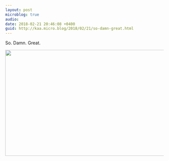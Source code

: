 ```yaml
---
layout: post
microblog: true
audio: 
date: 2018-02-21 20:46:08 +0400
guid: http://kaa.micro.blog/2018/02/21/so-damn-great.html
---
```

So. Damn. Great. 

<img src="https://www.kaa.bz/uploads/2018/2a0ab2fa72.jpg" width="600" height="337" />
